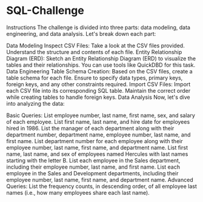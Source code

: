 # SQL-Challenge

Instructions
The challenge is divided into three parts: data modeling, data engineering, and data analysis. Let's break down each part:

Data Modeling
Inspect CSV Files: Take a look at the CSV files provided. Understand the structure and contents of each file.
Entity Relationship Diagram (ERD): Sketch an Entity Relationship Diagram (ERD) to visualize the tables and their relationships. You can use tools like QuickDBD for this task.
Data Engineering
Table Schema Creation: Based on the CSV files, create a table schema for each file. Ensure to specify data types, primary keys, foreign keys, and any other constraints required.
Import CSV Files: Import each CSV file into its corresponding SQL table. Maintain the correct order while creating tables to handle foreign keys.
Data Analysis
Now, let's dive into analyzing the data:

Basic Queries:
List employee number, last name, first name, sex, and salary of each employee.
List first name, last name, and hire date for employees hired in 1986.
List the manager of each department along with their department number, department name, employee number, last name, and first name.
List department number for each employee along with their employee number, last name, first name, and department name.
List first name, last name, and sex of employees named Hercules with last names starting with the letter B.
List each employee in the Sales department, including their employee number, last name, and first name.
List each employee in the Sales and Development departments, including their employee number, last name, first name, and department name.
Advanced Queries:
List the frequency counts, in descending order, of all employee last names (i.e., how many employees share each last name).
